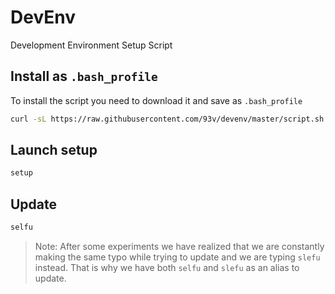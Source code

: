 # DevEnv

Development Environment Setup Script

## Install as `.bash_profile`

To install the script you need to download it and save as `.bash_profile`

```bash
curl -sL https://raw.githubusercontent.com/93v/devenv/master/script.sh > $HOME/.bash_profile && source $HOME/.bash_profile
```

## Launch setup

```bash
setup
```

## Update

```bash
selfu
```

> Note: After some experiments we have realized that we are constantly making
> the same typo while trying to update and we are typing `slefu` instead.
> That is why we have both `selfu` and `slefu` as an alias to update.
